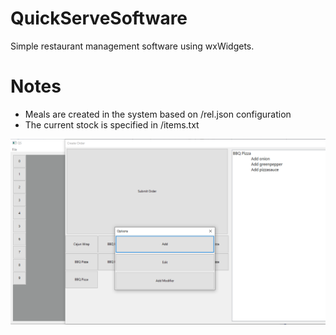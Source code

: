# QuickServeSoftware

Simple restaurant management software using wxWidgets.

# Notes
  - Meals are created in the system based on /rel.json configuration
  - The current stock is specified in /items.txt



![image](https://github.com/d-robbins/QuickServeSoftware/blob/master/QuickServeSoftware/github_images/image1.png)

